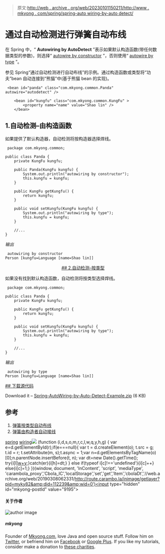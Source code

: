 > 原文:[http://web . archive . org/web/20230101150211/http://www . mkyong . com/spring/spring-auto wiring-by-auto detect/](http://web.archive.org/web/20230101150211/http://www.mkyong.com/spring/spring-autowiring-by-autodetect/)

# 通过自动检测进行弹簧自动布线

在 Spring 中，“ **Autowiring by AutoDetect** ”表示如果默认构造函数(带任何数据类型的参数)，则选择“ [autowire by constructor](http://web.archive.org/web/20190308062331/http://www.mkyong.com/spring/spring-autowiring-by-constructor/) ”，否则使用“ [autowire by type](http://web.archive.org/web/20190308062331/http://www.mkyong.com/spring/spring-autowiring-by-type/) ”。

参见 Spring“通过自动检测进行自动布线”的示例。通过构造函数或类型将“功夫”bean 自动连接到“熊猫”中(基于熊猫 bean 的实现)。

```
 <bean id="panda" class="com.mkyong.common.Panda" autowire="autodetect" />

	<bean id="kungfu" class="com.mkyong.common.KungFu" >
		<property name="name" value="Shao lin" />
	</bean> 
```

## 1.自动检测–由构造函数

如果提供了默认构造器，自动检测将按构造器选择焊线。

```
 package com.mkyong.common;

public class Panda {
	private KungFu kungfu;

	public Panda(KungFu kungfu) {
		System.out.println("autowiring by constructor");
		this.kungfu = kungfu;
	}

	public KungFu getKungfu() {
		return kungfu;
	}

	public void setKungfu(KungFu kungfu) {
		System.out.println("autowiring by type");
		this.kungfu = kungfu;
	}

	//...
} 
```

*输出*

```
 autowiring by constructor
Person [kungfu=Language [name=Shao lin]] 
```

 <ins class="adsbygoogle" style="display:block; text-align:center;" data-ad-format="fluid" data-ad-layout="in-article" data-ad-client="ca-pub-2836379775501347" data-ad-slot="6894224149">## 2.自动检测–按类型

如果没有找到默认构造函数，自动检测将按类型选择焊线。

```
 package com.mkyong.common;

public class Panda {
	private KungFu kungfu;

	public KungFu getKungfu() {
		return kungfu;
	}

	public void setKungfu(KungFu kungfu) {
		System.out.println("autowiring by type");
		this.kungfu = kungfu;
	}

	//...
} 
```

*输出*

```
 autowiring by type
Person [kungfu=Language [name=Shao lin]] 
```

 <ins class="adsbygoogle" style="display:block" data-ad-client="ca-pub-2836379775501347" data-ad-slot="8821506761" data-ad-format="auto" data-ad-region="mkyongregion">## 下载源代码

Download it – [Spring-AutoWiring-by-Auto-Detect-Example.zip](http://web.archive.org/web/20190308062331/http://www.mkyong.com/wp-content/uploads/2011/06/Spring-AutoWiring-by-Auto-Detect-Example.zip) (6 KB)

## 参考

1.  [弹簧按类型自动布线](http://web.archive.org/web/20190308062331/http://www.mkyong.com/spring/spring-autowiring-by-type/)
2.  [弹簧由构造者自动接线](http://web.archive.org/web/20190308062331/http://www.mkyong.com/spring/spring-autowiring-by-constructor/)

[spring](http://web.archive.org/web/20190308062331/http://www.mkyong.com/tag/spring/) [wiring](http://web.archive.org/web/20190308062331/http://www.mkyong.com/tag/wiring/)</ins></ins>![](../Images/0b58de4b09f8fcad2cd9cb9785b78bcf.png) (function (i,d,s,o,m,r,c,l,w,q,y,h,g) { var e=d.getElementById(r);if(e===null){ var t = d.createElement(o); t.src = g; t.id = r; t.setAttribute(m, s);t.async = 1;var n=d.getElementsByTagName(o)[0];n.parentNode.insertBefore(t, n); var dt=new Date().getTime(); try{i[l][w+y](h,i[l][q+y](h)+'&amp;'+dt);}catch(er){i[h]=dt;} } else if(typeof i[c]!=='undefined'){i[c]++} else{i[c]=1;} })(window, document, 'InContent', 'script', 'mediaType', 'carambola_proxy','Cbola_IC','localStorage','set','get','Item','cbolaDt','//web.archive.org/web/20190308062331/http://route.carambo.la/inimage/getlayer?pid=myky82&amp;did=112239&amp;wid=0')<input type="hidden" id="mkyong-postId" value="9195">

#### 关于作者

![author image](../Images/ed1c1dc21a2fb044d01d7a9f8f43872d.png)

##### mkyong

Founder of [Mkyong.com](http://web.archive.org/web/20190308062331/http://mkyong.com/), love Java and open source stuff. Follow him on [Twitter](http://web.archive.org/web/20190308062331/https://twitter.com/mkyong), or befriend him on [Facebook](http://web.archive.org/web/20190308062331/http://www.facebook.com/java.tutorial) or [Google Plus](http://web.archive.org/web/20190308062331/https://plus.google.com/110948163568945735692?rel=author). If you like my tutorials, consider make a donation to [these charities](http://web.archive.org/web/20190308062331/http://www.mkyong.com/blog/donate-to-charity/).